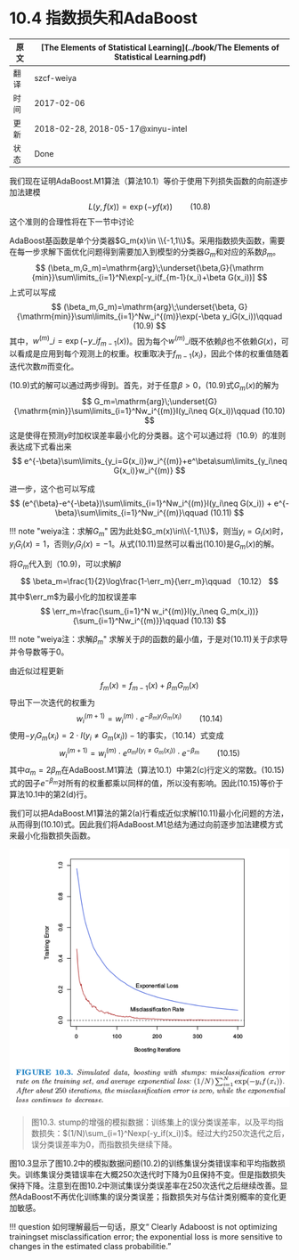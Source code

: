 # 10.4 指数损失和AdaBoost

| 原文   | [The Elements of Statistical Learning](../book/The Elements of Statistical Learning.pdf) |
| ---- | ---------------------------------------- |
| 翻译   | szcf-weiya                               |
| 时间   | 2017-02-06                               |
| 更新   | 2018-02-28, 2018-05-17@xinyu-intel                               |
| 状态 | Done|

我们现在证明AdaBoost.M1算法（算法10.1）等价于使用下列损失函数的向前逐步加法建模
$$
L(y,f(x))=\exp(-yf(x))\qquad (10.8)
$$
这个准则的合理性将在下一节中讨论

<!--
!!! note "weiya注：Recall"
    ![](../img/10/alg10.1.png)

![](../img/10/alg10.2.png)
-->

AdaBoost基函数是单个分类器$G_m(x)\in \\{-1,1\\}$。采用指数损失函数，需要在每一步求解下面优化问题得到需要加入到模型的分类器$G_m$和对应的系数$\beta_m$。
$$
(\beta_m,G_m)=\mathrm{arg}\;\underset{\beta,G}{\mathrm {min}}\sum\limits_{i=1}^N\exp[-y_i(f_{m-1}(x_i)+\beta G(x_i))]
$$
上式可以写成
$$
(\beta_m,G_m)=\mathrm{arg}\;\underset{\beta, G}{\mathrm{min}}\sum\limits_{i=1}^Nw_i^{(m)}\exp(-\beta y_iG(x_i))\qquad (10.9)
$$
其中，$w^{(m)}\_i=\exp(-y\_if_{m-1}(x))$。因为每个$w^{(m)}\_i$既不依赖$\beta$也不依赖$G(x)$，可以看成是应用到每个观测上的权重。权重取决于$f_{m-1}(x_i)$，因此个体的权重值随着迭代次数$m$而变化。

(10.9)式的解可以通过两步得到。首先，对于任意$\beta > 0$，(10.9)式$G_m(x)$的解为
$$
G_m=\mathrm{arg}\;\underset{G}{\mathrm{min}}\sum\limits_{i=1}^Nw_i^{(m)}I(y_i\neq G(x_i))\qquad (10.10)
$$
这是使得在预测$y$时加权误差率最小化的分类器。这个可以通过将（10.9）的准则表达成下式看出来
$$
e^{-\beta}\sum\limits_{y_i=G(x_i)}w_i^{(m)}+e^\beta\sum\limits_{y_i\neq G(x_i)}w_i^{(m)}
$$

进一步，这个也可以写成
$$
(e^{\beta}-e^{-\beta})\sum\limits_{i=1}^Nw_i^{(m)}I(y_i\neq G(x_i)) + e^{-\beta}\sum\limits_{i=1}^Nw_i^{(m)}\qquad (10.11)
$$

!!! note "weiya注：求解$G_m$"
    因为此处$G_m(x)\in\\{-1,1\\}$，则当$y_i=G_i(x)$时，$y_iG_i(x)=1$，否则$y_iG_i(x)=-1$。从式(10.11)显然可以看出(10.10)是$G_m(x)$的解。

将$G_m$代入到（10.9)，可以求解$\beta$
$$
\beta_m=\frac{1}{2}\log\frac{1-\err_m}{\err_m}\qquad （10.12）
$$
其中$\err_m$为最小化的加权误差率
$$
\err_m=\frac{\sum_{i=1}^N w_i^{(m)}I(y_i\neq G_m(x_i))}{\sum_{i=1}^Nw_i^{(m)}}\qquad (10.13)
$$

!!! note "weiya注：求解$\beta_m$"
    求解关于$\beta$的函数的最小值，于是对(10.11)关于$\beta$求导并令导数等于0。

由近似过程更新
$$
f_m(x)=f_{m-1}(x)+\beta_mG_m(x)
$$
导出下一次迭代的权重为
$$
w_i^{(m+1)}=w_i^{(m)}\cdot e^{-\beta_my_iG_m(x_i)}\qquad (10.14)
$$
使用$-y_iG_m(x_i)=2\cdot I(y_i\neq G_m(x_i))-1$的事实，（10.14）式变成
$$
w_i^{(m+1)}=w_i^{(m)}\cdot e^{\alpha_mI(y_i\neq G_m(x_i))}\cdot e^{-\beta_m}\qquad (10.15)
$$
其中$\alpha_m=2\beta_m$在AdaBoost.M1算法（算法10.1）中第2(c)行定义的常数。(10.15)式的因子$e^{-\beta_m}$对所有的权重都乘以同样的值，所以没有影响。因此(10.15)等价于算法10.1中的第2(d)行。

我们可以把AdaBoost.M1算法的第2(a)行看成近似求解(10.11)最小化问题的方法，从而得到(10.10)式。因此我们将AdaBoost.M1总结为通过向前逐步加法建模方式来最小化指数损失函数。

![](../img/10/fig10.3.png)

> 图10.3. stump的增强的模拟数据：训练集上的误分类误差率，以及平均指数损失：$(1/N)\sum_{i=1}^Nexp(-y_if(x_i))$。经过大约250次迭代之后，误分类误差率为0，而指数损失继续下降。

图10.3显示了图10.2中的模拟数据问题(10.2)的训练集误分类错误率和平均指数损失。训练集误分类错误率在大概250次迭代时下降为0且保持不变。但是指数损失保持下降。注意到在图10.2中测试集误分类误差率在250次迭代之后继续改善。显然AdaBoost不再优化训练集的误分类误差；指数损失对与估计类别概率的变化更加敏感。

!!! question
    如何理解最后一句话，原文“ Clearly Adaboost is not optimizing trainingset misclassification error; the exponential loss is more sensitive to changes in the estimated class probabilitie.”

<!--
![](../img/10/fig10.2.png)

> 图10.2. （10.2）的模拟数据：对stumps进行boosting的测试误差率作为迭代次数的函数。图中也显示了单个stump和244个结点的分类树的测试误差率。
-->

